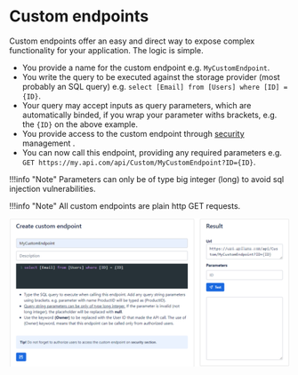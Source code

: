 # Custom endpoints

Custom endpoints offer an easy and direct way to expose complex functionality for your application. The logic is simple.

- You provide a name for the custom endpoint e.g. `MyCustomEndpoint`.
- You write the query to be executed against the storage provider (most probably an SQL query) e.g. `select [Email] from [Users] where [ID] = {ID}`.
- Your query may accept inputs as query parameters, which are automatically binded, if you wrap your parameter withs brackets, e.g. the `{ID}` on the above example.
- You provide access to the custom endpoint through [security](/developer_guide/security) management .
- You can now call this endpoint, providing any required parameters e.g. `GET https://my.api.com/api/Custom/MyCustomEndpoint?ID={ID}`.


!!!info "Note"
    Parameters can only be of type big integer (long) to avoid sql injection vulnerabilities.
    
!!!info "Note"
    All custom endpoints are plain http GET requests.

![Apilane](../assets/custom_endpoints.png)